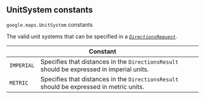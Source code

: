 <h2 id="UnitSystem"> UnitSystem constants </h2><p>
<code><span itemprop="path">google.maps</span>.<span itemprop="name">UnitSystem</span></code>
constants
</p><p>The valid unit systems that can be specified in a <i><code><a href="https://github.com/amenadiel/google-maps-documentation/blob/master/docs/DirectionsRequest.md">DirectionsRequest</a></code></i>.</p><div class="devsite-table-wrapper"><table class="constants responsive" summary="UnitSystem constants">
<thead>
<tr><th colspan="2">Constant</th>
</tr></thead>
<tbody>
<tr>
<td><code><span>IMPERIAL</span></code></td>
<td>Specifies that distances in the <code><span>DirectionsResult</span></code> should be expressed in imperial units.</td>
</tr>
<tr>
<td><code><span>METRIC</span></code></td>
<td>Specifies that distances in the <code><span>DirectionsResult</span></code> should be expressed in metric units.</td>
</tr>
</tbody>
</table></div>